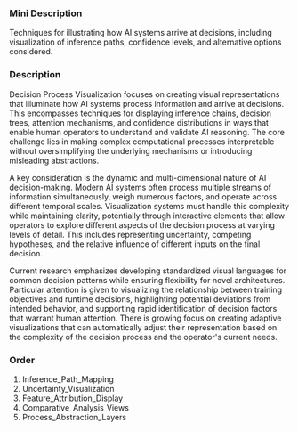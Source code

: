 ### Mini Description

Techniques for illustrating how AI systems arrive at decisions, including visualization of inference paths, confidence levels, and alternative options considered.

### Description

Decision Process Visualization focuses on creating visual representations that illuminate how AI systems process information and arrive at decisions. This encompasses techniques for displaying inference chains, decision trees, attention mechanisms, and confidence distributions in ways that enable human operators to understand and validate AI reasoning. The core challenge lies in making complex computational processes interpretable without oversimplifying the underlying mechanisms or introducing misleading abstractions.

A key consideration is the dynamic and multi-dimensional nature of AI decision-making. Modern AI systems often process multiple streams of information simultaneously, weigh numerous factors, and operate across different temporal scales. Visualization systems must handle this complexity while maintaining clarity, potentially through interactive elements that allow operators to explore different aspects of the decision process at varying levels of detail. This includes representing uncertainty, competing hypotheses, and the relative influence of different inputs on the final decision.

Current research emphasizes developing standardized visual languages for common decision patterns while ensuring flexibility for novel architectures. Particular attention is given to visualizing the relationship between training objectives and runtime decisions, highlighting potential deviations from intended behavior, and supporting rapid identification of decision factors that warrant human attention. There is growing focus on creating adaptive visualizations that can automatically adjust their representation based on the complexity of the decision process and the operator's current needs.

### Order

1. Inference_Path_Mapping
2. Uncertainty_Visualization
3. Feature_Attribution_Display
4. Comparative_Analysis_Views
5. Process_Abstraction_Layers
